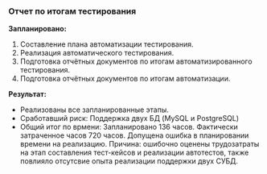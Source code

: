 ### Отчет по итогам тестирования  

**Запланировано:**
1. Составление плана автоматизации тестирования.  
2. Реализация автоматического тестирования.  
3. Подготовка отчётных документов по итогам автоматизированного тестирования.  
4. Подготовка отчётных документов по итогам автоматизации.   

**Результат:**  
- Реализованы все запланированные этапы.  
- Сработавший риск: Поддержка двух БД (MySQL и PostgreSQL)  
- Общий итог по врмени: Запланировано 136 часов. Фактически затраченное часов 720 часов. Допущена ошибка в планировании времени на реализацию. Причина: ошибочно оценены трудозатраты на этап составления тест-кейсов и реализации автотестов, также повлияло отсутсвие опыта реализации поддержки двух СУБД.   
